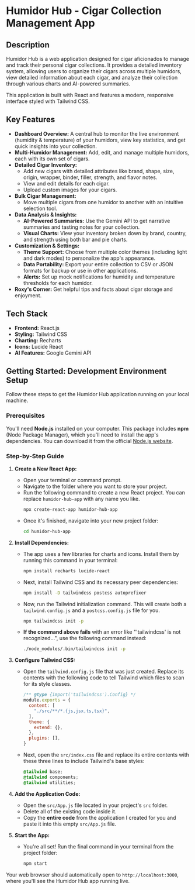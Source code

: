 # Humidor Hub - Cigar Collection Management App

## Description

Humidor Hub is a web application designed for cigar aficionados to manage and track their personal cigar collections. It provides a detailed inventory system, allowing users to organize their cigars across multiple humidors, view detailed information about each cigar, and analyze their collection through various charts and AI-powered summaries.

This application is built with React and features a modern, responsive interface styled with Tailwind CSS.

## Key Features

* **Dashboard Overview:** A central hub to monitor the live environment (humidity & temperature) of your humidors, view key statistics, and get quick insights into your collection.
* **Multi-Humidor Management:** Add, edit, and manage multiple humidors, each with its own set of cigars.
* **Detailed Cigar Inventory:**
    * Add new cigars with detailed attributes like brand, shape, size, origin, wrapper, binder, filler, strength, and flavor notes.
    * View and edit details for each cigar.
    * Upload custom images for your cigars.
* **Bulk Cigar Management:**
    * Move multiple cigars from one humidor to another with an intuitive selection tool.
* **Data Analysis & Insights:**
    * **AI-Powered Summaries:** Use the Gemini API to get narrative summaries and tasting notes for your collection.
    * **Visual Charts:** View your inventory broken down by brand, country, and strength using both bar and pie charts.
* **Customization & Settings:**
    * **Theme Support:** Choose from multiple color themes (including light and dark modes) to personalize the app's appearance.
    * **Data Portability:** Export your entire collection to CSV or JSON formats for backup or use in other applications.
    * **Alerts:** Set up mock notifications for humidity and temperature thresholds for each humidor.
* **Roxy's Corner:** Get helpful tips and facts about cigar storage and enjoyment.

## Tech Stack

* **Frontend:** React.js
* **Styling:** Tailwind CSS
* **Charting:** Recharts
* **Icons:** Lucide React
* **AI Features:** Google Gemini API

## Getting Started: Development Environment Setup

Follow these steps to get the Humidor Hub application running on your local machine.

### Prerequisites

You'll need **Node.js** installed on your computer. This package includes **npm** (Node Package Manager), which you'll need to install the app's dependencies. You can download it from the official [Node.js website](https://nodejs.org/).

### Step-by-Step Guide

1.  **Create a New React App:**
    * Open your terminal or command prompt.
    * Navigate to the folder where you want to store your project.
    * Run the following command to create a new React project. You can replace `humidor-hub-app` with any name you like.
        ```bash
        npx create-react-app humidor-hub-app
        ```
    * Once it's finished, navigate into your new project folder:
        ```bash
        cd humidor-hub-app
        ```

2.  **Install Dependencies:**
    * The app uses a few libraries for charts and icons. Install them by running this command in your terminal:
        ```bash
        npm install recharts lucide-react
        ```
    * Next, install Tailwind CSS and its necessary peer dependencies:
        ```bash
        npm install -D tailwindcss postcss autoprefixer
        ```
    * Now, run the Tailwind initialization command. This will create both a `tailwind.config.js` and a `postcss.config.js` file for you.
        ```bash
        npx tailwindcss init -p
        ```
    * **If the command above fails** with an error like "'tailwindcss' is not recognized...", use the following command instead:
        ```bash
        ./node_modules/.bin/tailwindcss init -p
        ```

3.  **Configure Tailwind CSS:**
    * Open the `tailwind.config.js` file that was just created. Replace its contents with the following code to tell Tailwind which files to scan for its style classes.
        ```js
        /** @type {import('tailwindcss').Config} */
        module.exports = {
          content: [
            "./src/**/*.{js,jsx,ts,tsx}",
          ],
          theme: {
            extend: {},
          },
          plugins: [],
        }
        ```
    * Next, open the `src/index.css` file and replace its entire contents with these three lines to include Tailwind's base styles:
        ```css
        @tailwind base;
        @tailwind components;
        @tailwind utilities;
        ```

4.  **Add the Application Code:**
    * Open the `src/App.js` file located in your project's `src` folder.
    * Delete all of the existing code inside it.
    * Copy the **entire code** from the application I created for you and paste it into this empty `src/App.js` file.

5.  **Start the App:**
    * You're all set! Run the final command in your terminal from the project folder:
        ```bash
        npm start
        ```

Your web browser should automatically open to `http://localhost:3000`, where you'll see the Humidor Hub app running live.

